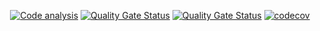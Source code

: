 <div align=center>

[![Code analysis](https://github.com/elmawardy/tageo-backend/actions/workflows/ci.yml/badge.svg?branch=main)](https://github.com/elmawardy/tageo-backend/actions?query=workflow%3ACI+branch%3Amain)
[![Quality Gate Status](https://sonarcloud.io/api/project_badges/measure?project=tageo-backend&metric=alert_status)](https://sonarcloud.io/summary/new_code?id=tageo-backend)
[![Quality Gate Status](https://img.shields.io/badge/License-GPL--3.0-green)](https://github.com/elmawardy/tageo-backend/blob/main/LICENSE)
[![codecov](https://codecov.io/gh/elmawardy/tageo-backend/branch/main/graph/badge.svg?token=YC1G04QQHE)](https://codecov.io/gh/elmawardy/tageo-backend)

</div>

